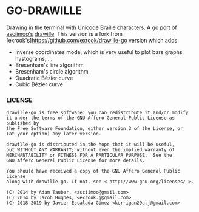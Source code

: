 GO-DRAWILLE
===========
Drawing in the terminal with Unicode Braille characters.
A [go](https://golang.org) port of [asciimoo's](https://github.com/asciimoo) [drawille](https://github.com/asciimoo/drawille).
This version is a fork from [exrook's]https://github.com/exrook/drawille-go version which adds:

* Inverse coordinates mode, which is very useful to plot bars graphs, hystograms, ...
* Bresenham's line algorithm
* Bresenham's circle algorithm
* Quadratic Bézier curve
* Cubic Bézier curve

### LICENSE

```
drawille-go is free software: you can redistribute it and/or modify
it under the terms of the GNU Affero General Public License as published by
the Free Software Foundation, either version 3 of the License, or
(at your option) any later version.

drawille-go is distributed in the hope that it will be useful,
but WITHOUT ANY WARRANTY; without even the implied warranty of
MERCHANTABILITY or FITNESS FOR A PARTICULAR PURPOSE.  See the
GNU Affero General Public License for more details.

You should have received a copy of the GNU Affero General Public License
along with drawille-go. If not, see < http://www.gnu.org/licenses/ >.

(C) 2014 by Adam Tauber, <asciimoo@gmail.com>
(C) 2014 by Jacob Hughes, <exrook.j@gmail.com>
(C) 2018-2019 by Javier Escalada Gómez <kerrigan29a.j@gmail.com>
```
